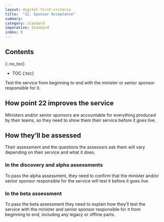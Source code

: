 ```yaml
---
layout: digital-first-criteria
title:  "22. Sponsor Acceptance"
summary:
category: standard
imperative: Standard
index: 0
---
```


## Contents
{:.no_toc}
* TOC
{:toc}
<!--TOC max3-->

Test the service from beginning to end with the minister or senior sponsor responsible for it.

## How point 22 improves the service

Ministers and/or senior sponsors are accountable for everything produced by their teams, so they need to show them their service before it goes live.

## How they’ll be assessed

Their assessment and the questions the assessors ask them will vary depending on their service and what it does.

### In the discovery and alpha assessments

To pass the alpha assessment, they need to confirm that the minister and/or senior sponsor responsible for the service will test it before it goes live.

### In the beta assessment

To pass the beta assessment they need to explain how they’ll test the service with the minister and senior sponsor responsible for it from beginning to end, including any legacy or offline parts.
